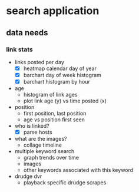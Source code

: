 # search application

## data needs
### link stats
  * links posted per day
    * [x] heatmap calendar day of year
    * [x] barchart day of week histogram
    * [x] barchart histogram by hour
  * age
    * histogram of link ages
    * plot link age (y) vs time posted (x)
  * position
    * first position, last position
    * age vs position first seen
  * who is linked?
    * [x] parse hosts
* what are the images?
  * collage timeline
* multiple keyword search
  * graph trends over time
  * images
  * other keywords associated with this keyword
* drudge dvr
  * playback specific drudge scrapes
